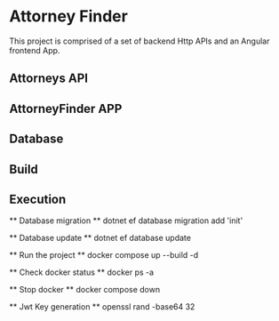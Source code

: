 # Attorney Finder

This project is comprised of a set of backend Http APIs and an Angular frontend App. 

## Attorneys API

## AttorneyFinder APP

## Database

## Build

## Execution

** Database migration **
dotnet ef database migration add 'init'

** Database update **
dotnet ef database update


** Run the project **
docker compose up --build -d

** Check docker status **
docker ps -a

** Stop docker **
docker compose down

** Jwt Key generation **
openssl rand -base64 32


